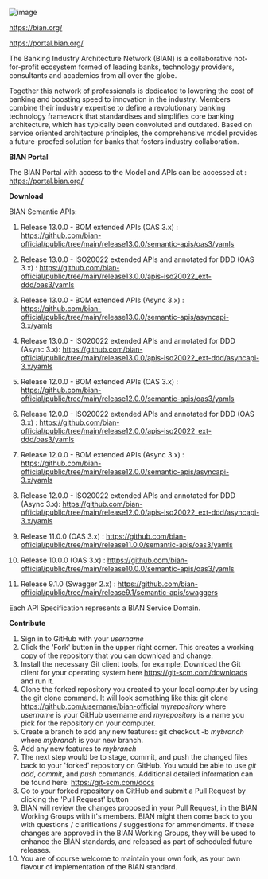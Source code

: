 ![image](https://user-images.githubusercontent.com/75980500/109956689-d6e5d280-7cdb-11eb-86be-c853000a5b7e.png)


https://bian.org/

https://portal.bian.org/ 

The Banking Industry Architecture Network (BIAN) is a collaborative not-for-profit ecosystem formed of leading banks, technology providers, consultants and academics from all over the globe.

Together this network of professionals is dedicated to lowering the cost of banking and boosting speed to innovation in the industry. Members combine their industry expertise to define a revolutionary banking technology framework that standardises and simplifies core banking architecture, which has typically been convoluted and outdated. Based on service oriented architecture principles, the comprehensive model provides a future-proofed solution for banks that fosters industry collaboration.


**BIAN Portal**

The BIAN Portal with access to the Model and APIs can be accessed at : https://portal.bian.org/


**Download**

BIAN Semantic APIs:
1. Release 13.0.0 - BOM extended APIs (OAS 3.x) : https://github.com/bian-official/public/tree/main/release13.0.0/semantic-apis/oas3/yamls
2. Release 13.0.0 - ISO20022 extended APIs and annotated for DDD (OAS 3.x) : https://github.com/bian-official/public/tree/main/release13.0.0/apis-iso20022_ext-ddd/oas3/yamls
3. Release 13.0.0 - BOM extended APIs (Async 3.x) : https://github.com/bian-official/public/tree/main/release13.0.0/semantic-apis/asyncapi-3.x/yamls
4. Release 13.0.0 - ISO20022 extended APIs and annotated for DDD (Async 3.x): https://github.com/bian-official/public/tree/main/release13.0.0/apis-iso20022_ext-ddd/asyncapi-3.x/yamls

   
6. Release 12.0.0 - BOM extended APIs (OAS 3.x) : https://github.com/bian-official/public/tree/main/release12.0.0/semantic-apis/oas3/yamls
7. Release 12.0.0 - ISO20022 extended APIs and annotated for DDD (OAS 3.x) : https://github.com/bian-official/public/tree/main/release12.0.0/apis-iso20022_ext-ddd/oas3/yamls
8. Release 12.0.0 - BOM extended APIs (Async 3.x) : https://github.com/bian-official/public/tree/main/release12.0.0/semantic-apis/asyncapi-3.x/yamls
9. Release 12.0.0 - ISO20022 extended APIs and annotated for DDD (Async 3.x): https://github.com/bian-official/public/tree/main/release12.0.0/apis-iso20022_ext-ddd/asyncapi-3.x/yamls
    
11. Release 11.0.0 (OAS 3.x) : https://github.com/bian-official/public/tree/main/release11.0.0/semantic-apis/oas3/yamls
12. Release 10.0.0 (OAS 3.x) : https://github.com/bian-official/public/tree/main/release10.0.0/semantic-apis/oas3/yamls
13. Release 9.1.0 (Swagger 2.x) : https://github.com/bian-official/public/tree/main/release9.1/semantic-apis/swaggers

Each API Specification represents a BIAN Service Domain.




**Contribute**

1. Sign in to GitHub with your _username_
2. Click the 'Fork' button in the upper right corner. This creates a working copy of the repository that you can download and change.
3. Install the necessary Git client tools, for example, Download the Git client for your operating system here https://git-scm.com/downloads and run it.
4. Clone the forked repository you created to your local computer by using the git clone command. It will look something like this:
    git clone https://github.com/username/bian-official _myrepository_
    where _username_ is your GitHub username and _myrepository_ is a name you pick for the repository on your computer.
5. Create a branch to add any new features:
    git checkout -b _mybranch_
    where _mybranch_ is your new branch.
6. Add any new features to _mybranch_
7. The next step would be to stage, commit, and push the changed files back to your 'forked' repository on GitHub. You would be able to use _git add_, _commit_, and _push_ commands. Additional detailed information can be found here: https://git-scm.com/docs
8. Go to your forked repository on GitHub and submit a Pull Request by clicking the 'Pull Request' button
9. BIAN will review the changes proposed in your Pull Request, in the BIAN Working Groups with it's members. BIAN might then come back to you with questions / clarifications / suggestions for ammendments. If these changes are approved in the BIAN Working Groups, they will be used to enhance the BIAN standards, and released as part of scheduled future releases. 
10. You are of course welcome to maintain your own fork, as your own flavour of implementation of the BIAN standard.
